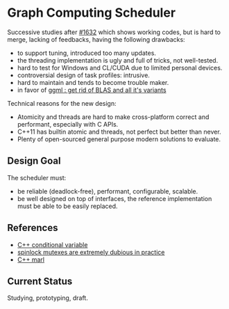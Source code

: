 # Graph Computing Scheduler

Successive studies after [#1632](https://github.com/ggerganov/llama.cpp/pull/1632)
which shows working codes, but is hard to merge, lacking of feedbacks, having the following drawbacks:
- to support tuning, introduced too many updates.
- the threading implementation is ugly and full of tricks, not well-tested.
- hard to test for Windows and CL/CUDA due to limited personal devices.
- controversial design of task profiles: intrusive.
- hard to maintain and tends to become trouble maker.
- in favor of [ggml : get rid of BLAS and all it's variants](https://github.com/ggerganov/ggml/issues/293)

Technical reasons for the new design:
- Atomicity and threads are hard to make cross-platform correct and performant,
  especially with C APIs.
- C++11 has builtin atomic and threads, not perfect but better than never.
- Plenty of open-sourced general purpose modern solutions to evaluate.

## Design Goal

The scheduler must:

- be reliable (deadlock-free), performant, configurable, scalable.
- be well designed on top of interfaces, the reference implementation must be able to be easily replaced.

## References

- [C++ conditional variable](https://en.cppreference.com/w/cpp/thread/condition_variable)
- [spinlock mutexes are extremely dubious in practice](https://www.realworldtech.com/forum/?threadid=189711&curpostid=189723)
- [C++ marl](https://github.com/google/marl/)

## Current Status

Studying, prototyping, draft.

